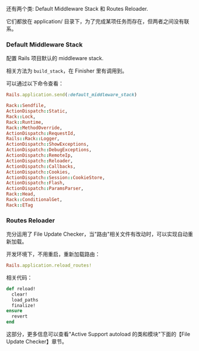 还有两个类: Default Middleware Stack 和 Routes Reloader. 

它们都放在 application/ 目录下，为了完成某项任务而存在，但两者之间没有联系。

### Default Middleware Stack

配置 Rails 项目默认的 middleware stack.

相关方法为 `build_stack`，在 Finisher 里有调用到。

可以通过以下命令查看：

```ruby
Rails.application.send(:default_middleware_stack)

Rack::Sendfile, 
ActionDispatch::Static, 
Rack::Lock, 
Rack::Runtime, 
Rack::MethodOverride, 
ActionDispatch::RequestId, 
Rails::Rack::Logger, 
ActionDispatch::ShowExceptions, 
ActionDispatch::DebugExceptions, 
ActionDispatch::RemoteIp, 
ActionDispatch::Reloader, 
ActionDispatch::Callbacks, 
ActionDispatch::Cookies, 
ActionDispatch::Session::CookieStore, 
ActionDispatch::Flash, 
ActionDispatch::ParamsParser, 
Rack::Head, 
Rack::ConditionalGet, 
Rack::ETag
```

### Routes Reloader

充分运用了 File Update Checker，当"路由"相关文件有改动时，可以实现自动重新加载。

开发环境下，不用重启，重新加载路由：

```ruby
Rails.application.reload_routes!
```

相关代码：

```ruby
def reload!
  clear!
  load_paths
  finalize!
ensure
  revert
end
```

这部分，更多信息可以查看"Active Support autoload 的类和模块"下面的【File Update Checker】章节。
